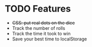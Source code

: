 # TODO Features
- ~~CSS: put real dots on the dice~~
- Track the number of rolls
- Track the time it took to win
- Save your best time to localStorage